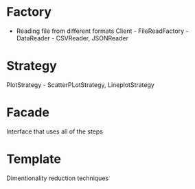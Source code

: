 # Factory
* Reading file from different formats
Client - FileReadFactory - DataReader - CSVReader, JSONReader

# Strategy
PlotStrategy - ScatterPLotStrategy, LineplotStrategy

# Facade 
Interface that uses all of the steps
<!-- 
# Iterator
Dashboard plots in different order -->

# Template
Dimentionality reduction techniques